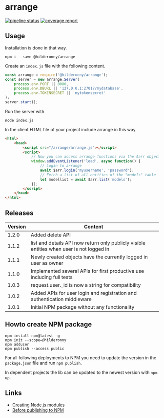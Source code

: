 # arrange

[![pipeline status](https://gitlab.com/hilderonny/arrange/badges/master/pipeline.svg)](https://gitlab.com/hilderonny/arrange/commits/master)
[![coverage report](https://gitlab.com/hilderonny/arrange/badges/master/coverage.svg)](https://gitlab.com/hilderonny/arrange/commits/master)

## Usage

Installation is done in that way.

```
npm i --save @hilderonny/arrange
```

Create an ```index.js``` file with the following content.

```js
const arrange = require('@hilderonny/arrange');
const server = new arrange.Server(
    process.env.PORT || 8080, 
    process.env.DBURL || '127.0.0.1:27017/mydatabase',
    process.env.TOKENSECRET || 'mytokensecret'
);
server.start();
```

Run the server with

```
node index.js
```

In the client HTML file of your project include arrange in this way.

```html
<html>
    <head>
        <script src="/arrange/arrange.js"></script>
        <script>
            // Now you can access arrange functions via the $arr object
            window.addEventListener('load', async function() {
                // Login to arrange
                await $arr.login('myusername', 'password');
                // Fetch a list of all entities of the "models" table
                let modellist = await $arr.list('models');
            });
        </script>
    </head>
</html>
```

## Releases

|Version|Content|
|---|---|
|1.2.0|Added delete API|
|1.1.2|list and details API now return only publicly visible entities when user is not logged in|
|1.1.1|Newly created objects have the currently logged in user as owner|
|1.1.0|Implemented several APIs for first productive use including full tests|
|1.0.3|request.user._id is now a string for compatibility|
|1.0.2|Added APIs for user login and registration and authentication middleware|
|1.0.1|Initial NPM package without any functionality|

## Howto create NPM package

```
npm install npm@latest -g
npm init --scope=@hilderonny
npm adduser
npm publish --access public
```

For all following deployments to NPM you need to update the version in the ```package.json``` file and run ```npm publish```.

In dependent projects the lib can be updated to the newest version with ```npm up```.

## Links

* [Creating Node.js modules](https://docs.npmjs.com/creating-node-js-modules)
* [Before publishing to NPM](https://docs.npmjs.com/misc/developers#before-publishing-make-sure-your-package-installs-and-works)